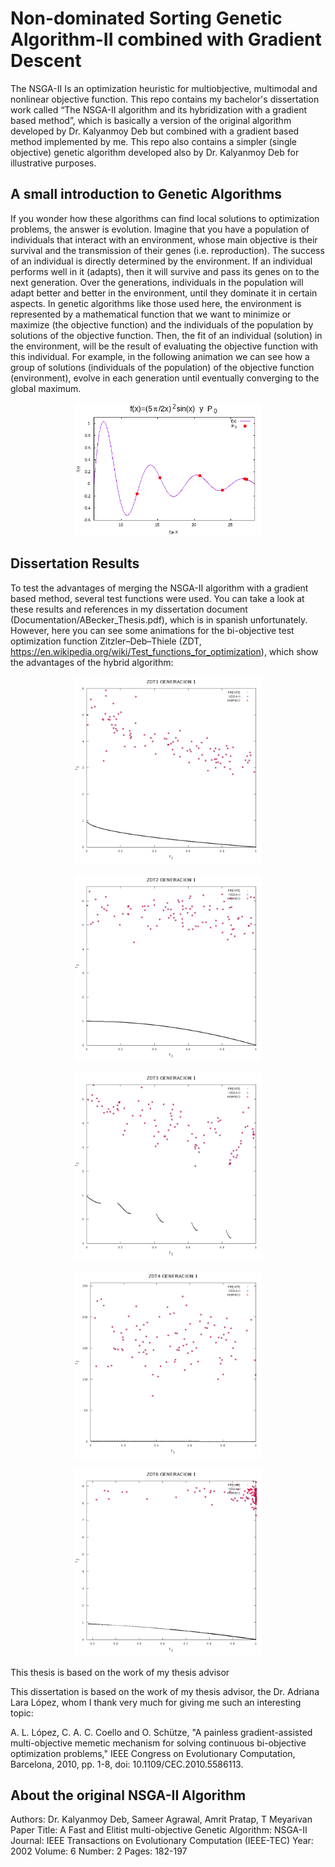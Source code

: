 # Non-dominated Sorting Genetic Algorithm-II combined with Gradient Descent

The NSGA-II Is an optimization heuristic for multiobjective, multimodal and nonlinear objective function. This repo contains my bachelor's dissertation work called “The NSGA-II algorithm and its hybridization with a gradient based method”, which is basically a version of the original algorithm developed by Dr. Kalyanmoy Deb but combined with a gradient based method implemented by me. This repo also contains a simpler (single objective) genetic algorithm developed also by Dr. Kalyanmoy Deb for illustrative purposes.

**A small introduction to Genetic Algorithms**
---
If you wonder how these algorithms can find local solutions to optimization problems, the answer is evolution. Imagine that you have a population of individuals that interact with an environment, whose main objective is their survival and the transmission of their genes (i.e. reproduction). The success of an individual is directly determined by the environment. If an individual performs well in it (adapts), then it will survive and pass its genes on to the next generation. Over the generations, individuals in the population will adapt better and better in the environment, until they dominate it in certain aspects.
In genetic algorithms like those used here, the environment is represented by a mathematical function that we want to minimize or maximize (the objective function) and the individuals of the population by solutions of the objective function. Then, the fit of an individual (solution) in the environment,  will be the result of evaluating the objective function with this individual. For example, in the following animation we can see how a group of solutions (individuals of the population) of the objective function (environment), evolve in each generation until eventually converging to the global maximum.

<p align="center">
  <img src="Code/Singel_Obj_GA/GA.GIF" width="300">
</p>

**Dissertation Results**
---
To test the advantages of merging the NSGA-II algorithm with a gradient based method, several test functions were used. You can take a look at these results and references in my dissertation document (Documentation/ABecker_Thesis.pdf), which is in spanish unfortunately. However, here you can see some animations for the bi-objective test optimization function Zitzler–Deb–Thiele (ZDT, https://en.wikipedia.org/wiki/Test_functions_for_optimization), which show the advantages of the hybrid algorithm:

<p align="center">
  <img src="Code/Test_Problems/ZDT1/ZDT1.gif" width="300">
</p>

<p align="center">
  <img src="Code/Test_Problems/ZDT2/ZDT2.gif" width="300">
</p>

<p align="center">
  <img src="Code/Test_Problems/ZDT3/ZDT3.gif" width="300">
</p>

<p align="center">
  <img src="Code/Test_Problems/ZDT4/ZDT4.gif" width="300">
</p>

<p align="center">
  <img src="Code/Test_Problems/ZDT6/ZDT6.gif" width="300">
</p>

This thesis is based on the work of my thesis advisor

This dissertation is based on the work of my thesis advisor, the Dr. Adriana Lara López, whom I thank very much for giving me such an interesting topic:

A. L. López, C. A. C. Coello and O. Schütze, "A painless gradient-assisted multi-objective memetic mechanism for solving continuous bi-objective optimization problems," IEEE Congress on Evolutionary Computation, Barcelona, 2010, pp. 1-8, doi: 10.1109/CEC.2010.5586113.

**About the original NSGA-II Algorithm**
---
Authors: Dr. Kalyanmoy Deb, Sameer Agrawal, Amrit Pratap, T Meyarivan
Paper Title: A Fast and Elitist multi-objective Genetic Algorithm: NSGA-II
Journal: IEEE Transactions on Evolutionary Computation (IEEE-TEC)
Year: 2002
Volume: 6
Number: 2
Pages: 182-197

